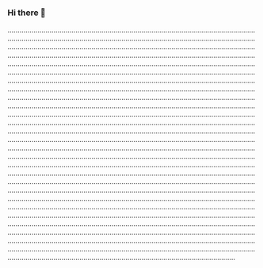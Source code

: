 ### Hi there 👋

......................................................................................................................................................................................................................................................................................................................................................................................................................................................................................................................................................................................................................................................................................................................................................................................................................................................................................................................................................................................................................................................................................................................................................................................................................................................................................................................................................................................................................................................................................................................................................................................................................................................................................................................................................................................................................................................................................................................................................................................................................................................................................................................................................................................................................................................................................................................................................................................................................................................................................................................................................................................................................................................................................................................................................................................................................................................................................................................................................................................................................................................................................................................................................................................................................................................................................................................................................................................................................................................................................................................................................................................................
